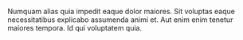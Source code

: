 Numquam alias quia impedit eaque dolor maiores.
Sit voluptas eaque necessitatibus explicabo assumenda animi et.
Aut enim enim tenetur maiores tempora.
Id qui voluptatem quia.